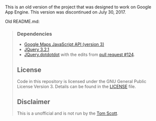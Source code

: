 This is an old version of the project that was designed to work on Google App Engine. This version was discontinued on July 30, 2017.

Old README.md:

> ### Dependencies
> - [Google Maps JavaScript API (version 3)](https://developers.google.com/maps/documentation/javascript/)
> - [JQuery 3.2.1](https://jquery.com/)
> - [JQuery.dotdotdot](https://github.com/FrDH/jQuery.dotdotdot) with the edits from [pull request #124](https://github.com/FrDH/jQuery.dotdotdot/pull/124/files).
>
> ## License
> Code in this repository is licensed under the GNU General Public License Version 3. Details can be found in the [LICENSE](LICENSE) file. 
>
> ## Disclaimer
> This is a unofficial and is not run by the [Tom Scott](https://www.tomscott.com/).
